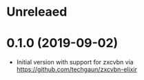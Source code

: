 # Unreleaed

# 0.1.0 (2019-09-02)

* Initial version with support for zxcvbn via https://github.com/techgaun/zxcvbn-elixir
